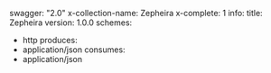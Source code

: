 swagger: "2.0"
x-collection-name: Zepheira
x-complete: 1
info:
  title: Zepheira
  version: 1.0.0
schemes:
- http
produces:
- application/json
consumes:
- application/json